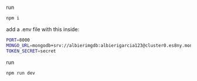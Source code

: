 run
```bash
npm i
```
add a .env file with this inside:

```bash
PORT=8000
MONGO_URL=mongodb+srv://albierimgdb:albierigarcia123@cluster0.es8ny.mongodb.net/libreriadb?retryWrites=true&w=majority&appName=Cluster0
TOKEN_SECRET=secret
```
run 
```bash
npm run dev
```
